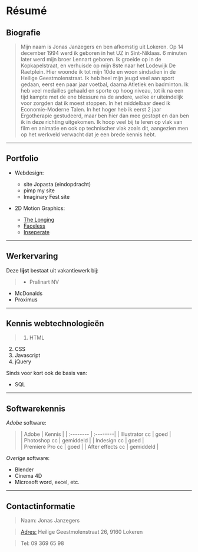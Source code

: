 

Résumé
===

Biografie
---
> Mijn naam is Jonas Janzegers en ben afkomstig uit Lokeren. Op 14 december 1994 werd ik geboren in het UZ in Sint-Niklaas. 6 minuten later werd mijn broer Lennart geboren. Ik groeide op in de Kopkapelstraat, en verhuisde op mijn 8ste naar het Lodewijk De Raetplein. Hier woonde ik tot mijn 10de en woon sindsdien in de Heilige Geestmolenstraat. Ik heb heel mijn jeugd veel aan sport gedaan, eerst een paar jaar voetbal, daarna Atletiek en badminton. Ik heb veel medailles gehaald en sporte op hoog niveau, tot ik na een tijd kampte met de ene blessure na de andere, welke er uiteindelijk voor zorgden dat ik moest stoppen. In het middelbaar deed ik Economie-Moderne Talen. In het hoger heb ik eerst 2 jaar Ergotherapie gestudeerd, maar ben hier dan mee gestopt en dan ben ik in deze richting uitgekomen. Ik hoop veel bij te leren op vlak van film en animatie en ook op technischer vlak zoals dit, aangezien men op het werkveld verwacht dat je een brede kennis hebt.

----
Portfolio
---
 * Webdesign: 
	 * site Jopasta (eindopdracht)
	 * pimp my site
	 * Imaginary Fest site
	 
 * 2D Motion Graphics:
	 * [The Longing](https://vimeo.com/125410224)
	 * [Faceless](https://vimeo.com/126725325)
	 * [Inseperate](https://vimeo.com/129344016)


---
Werkervaring
---
Deze **lijst** bestaat uit vakantiewerk bij:

>* Pralinart NV
* McDonalds
* Proximus 

---
Kennis webtechnologieën
---

>1. HTML
2. CSS
3. Javascript 
4. jQuery

Sinds voor kort ook de basis van:

* SQL

---

Softwarekennis
---

*Adobe* software:

>| Adobe     |    Kennis  | 
| :-------- | :--------| 
| Illustrator cc	| goed |  
| Photoshop cc		| gemiddeld | 
| Indesign cc		| goed	|	
| Premiere Pro cc	| goed |
| After effects cc	| gemiddeld	| 

*Overige* software:

* Blender
* Cinema 4D
* Microsoft word, excel, etc.

----

Contactinformatie
---


> Naam:  Jonas Janzegers 

> [Adres:](https://www.google.be/maps/@51.1197582,3.9769079,17.75z) Heilige Geestmolenstraat 26, 9160 Lokeren
 
 >Tel: 09 369 65 98




